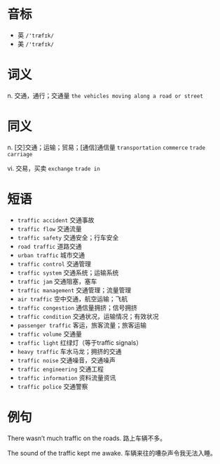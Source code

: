 # 音标

- 英 `/'træfɪk/`
- 美 `/'træfɪk/`

# 词义

n. 交通，通行；交通量
`the vehicles moving along a road or street`

# 同义

n. [交]交通；运输；贸易；[通信]通信量
`transportation` `commerce` `trade` `carriage`

vi. 交易，买卖
`exchange` `trade in`

# 短语

- `traffic accident` 交通事故
- `traffic flow` 交通流量
- `traffic safety` 交通安全；行车安全
- `road traffic` 道路交通
- `urban traffic` 城市交通
- `traffic control` 交通管理
- `traffic system` 交通系统；运输系统
- `traffic jam` 交通阻塞，塞车
- `traffic management` 交通管理；流量管理
- `air traffic` 空中交通，航空运输；飞航
- `traffic congestion` 通信量拥挤；信号拥挤
- `traffic condition` 交通状况，运输情况；有效状况
- `passenger traffic` 客运，旅客流量；旅客运输
- `traffic volume` 交通量
- `traffic light` 红绿灯（等于traffic signals）
- `heavy traffic` 车水马龙；拥挤的交通
- `traffic noise` 交通噪音，交通噪声
- `traffic engineering` 交通工程
- `traffic information` 资料流量资讯
- `traffic police` 交通警察

# 例句

There wasn’t much traffic on the roads.
路上车辆不多。

The sound of the traffic kept me awake.
车辆来往的嘈杂声令我无法入睡。


